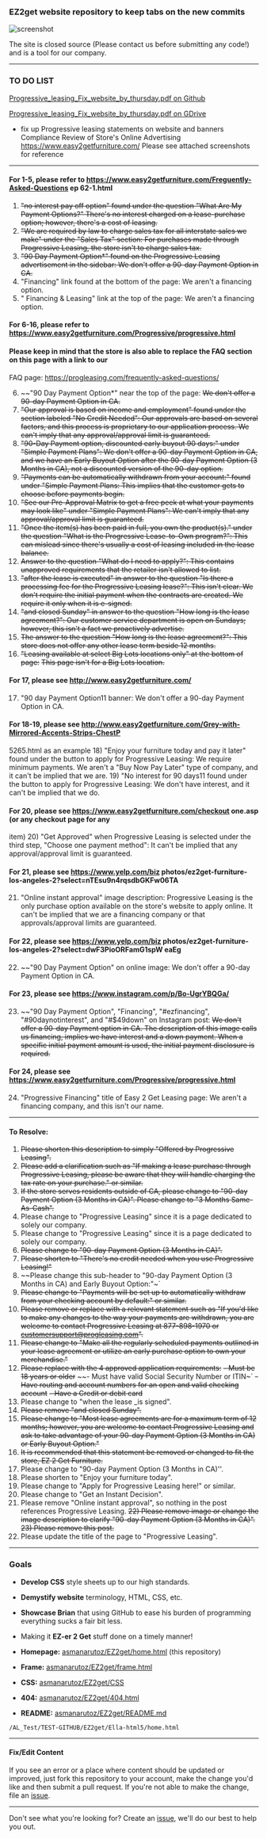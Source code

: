 ### EZ2get website repository to keep tabs on the new commits

![screenshot](https://github.com/asmanarutoz/EZ2get/blob/master/Ella-html5/assets/img/screenshot.png)

The site is closed source (Please contact us before submitting any code!) and is a tool for our company.

----
### TO DO LIST
[Progressive_leasing_Fix_website_by_thursday.pdf on Github](https://github.com/asmanarutoz/EZ2get/blob/master/Progressive_leasing_Fix_website_by_thursday.pdf)

[Progressive_leasing_Fix_website_by_thursday.pdf on GDrive](https://drive.google.com/file/d/12UPqOKB-qM_ipiaenTHc_HzKBXmPykxw/view?usp=sharing)

- fix up Progressive leasing statements on website and banners
Compliance Review of Store's Online Advertising
https://www.easy2getfurniture.com/
Please see attached screenshots for reference

----

#### For 1-5, please refer to https://www.easy2getfurniture.com/Freguently-Asked-Questions ep 62-1.html
1) ~~"no interest pay off option" found under the question "What Are My Payment Options?" There's no interest charged on a lease-purchase option; however, there's a cost of leasing.~~
2) ~~"We are required by law to charge sales tax for all interstate sales we make" under the "Sales Tax" section:
For purchases made through Progressive Leasing, the store isn't to charge sales tax.~~
3) ~~"90 Day Payment Option*" found on the Progressive Leasing advertisement in the sidebar:
We don't offer a 90-day Payment Option in CA.~~
4) "Financing" link found at the bottom of the page:
We aren't a financing option.
5) " Financing & Leasing" link at the top of the page:
We aren't a financing option.

#### For 6-16, please refer to https://www.easy2getfurniture.com/Progressive/progressive.html
#### Please keep in mind that the store is also able to replace the FAQ section on this page with a link to our
FAQ page: https://progleasing.com/frequently-asked-questions/

6) ~~"90 Day Payment Option*" near the top of the page:
~~We don't offer a 90-day Payment Option in CA.~~
7) ~~"Our approval is based on income and employment" found under the section labeled "No Credit Needed": Our approvals are based on several factors, and this process is proprietary to our application process. We can't imply that any approval/approval limit is guaranteed.~~
8) ~~"90-Day Payment option, discounted early buyout 90 days:" under "Simple Payment Plans": We don't offer a 90-day Payment Option in CA, and we have an Early Buyout Option after the 90-day Payment Option (3 Months in CA), not a discounted version of the 90-day option.~~
9) ~~"Payments can be automatically withdrawn from your account:" found under "Simple Payment Plans: This implies that the customer gets to choose before payments begin.~~
10) ~~"See our Pre-Approval Matrix to get a free peek at what your payments may look like" under "Simple Payment Plans": We can't imply that any approval/approval limit is guaranteed.~~
11) ~~"Once the item(s) has been paid in full, you own the product(s)." under the question "What is the Progressive Lease-to-Own program?": This can mislead since there's usually a cost of leasing included in the lease balance.~~
12) ~~Answer to the question "What do I need to apply?": This contains unapproved requirements that the retailer isn't allowed to list.~~
13) ~~"after the lease is executed" in answer to the question "Is there a processing fee for the Progressive Leasing lease?": This isn't clear. We don't require the initial payment when the contracts are created. We require it only when it is e-signed.~~
14) ~~"and closed Sunday" in answer to the question "How long is the lease agreement?": Our customer service department is open on Sundays; however, this isn't a fact we proactively advertise.~~
15) ~~The answer to the question "How long is the lease agreement?": This store does not offer any other lease term beside 12 months.~~
16) ~~"Leasing available at select Big Lots locations only" at the bottom of page:~~
~~This page isn't for a Big Lots location.~~

#### For 17, please see http://www.easy2getfurniture.com/
17) "90 day Payment Option11 banner:
We don't offer a 90-day Payment Option in CA.

#### For 18-19, please see http://www.easy2getfurniture.com/Grey-with-Mirrored-Accents-Strips-ChestP
5265.html as an example
18) "Enjoy your furniture today and pay it later" found under the button to apply for Progressive
Leasing:
We require minimum payments. We aren't a "Buy Now Pay Later" type of company, and it can't be
implied that we are.
19) "No interest for 90 days11 found under the button to apply for Progressive Leasing:
We don't have interest, and it can't be implied that we do.

#### For 20, please see https://www.easy2getfurniture.com/checkout one.asp (or any checkout page for any
item)
20) "Get Approved" when Progressive Leasing is selected under the third step, "Choose one payment
method":
It can't be implied that any approval/approval limit is guaranteed.

#### For 21, please see https://www.yelp.com/biz photos/ez2get-furniture-los-angeles-2?select=nTEsu9n4rqsdbGKFw06TA
21) "Online instant approval" image description:
Progressive Leasing is the only purchase option available on the store's website to apply online. It can't
be implied that we are a financing company or that approvals/approval limits are guaranteed.

#### For 22, please see https://www.yelp.com/biz photos/ez2get-furniture-los-angeles-2?select=dwF3PioORFamG1spW eaEg
22) ~~"90 Day Payment Option" on online image:
We don't offer a 90-day Payment Option in CA.

#### For 23, please see https://www.instagram.com/p/Bo-UgrYBQGa/
23) ~~"90 Day Payment Option", "Financing", "#ezfinancing", "#90daynotinterest", and "#$49down" on Instagram post:
~~We don't offer a 90-day Payment option in CA. The description of this image calls us financing, implies
we have interest and a down payment. When a specific initial payment amount is used, the initial
payment disclosure is required.~~
#### For 24, please see https://www.easy2getfurniture.com/Progressive/progressive.html
24) "Progressive Financing" title of Easy 2 Get Leasing page: We aren't a financing company, and this isn't our name. 
----
#### To Resolve:
1) ~~Please shorten this description to simply "Offered by Progressive Leasing".~~
2) ~~Please add a clarification such as "If making a lease purchase through Progressive Leasing, please be aware that they will handle charging the tax rate on your purchase." or similar.~~
3) ~~If the store serves residents outside of CA, please change to "90-day Payment Option (3 Months in CA)". Please change to "3 Months Same-As-Cash".~~
4) Please change to "Progressive Leasing" since it is a page dedicated to solely our company.
5) Please change to "Progressive Leasing" since it is a page dedicated to solely our company.
6) ~~Please change to "90-day Payment Option (3 Months in CA)".~~
7) ~~Please shorten to "There's no credit needed when you use Progressive Leasing!"~~
8) ~~Please change this sub-header to "90-day Payment Option (3 Months in CA) and Early Buyout Option:"~`
9) ~~Please change to "Payments will be set up to automatically withdraw from your checking account by default:" or similar.~~
10) ~~Please remove or replace with a relevant statement such as "If you'd like to make any changes to the way your payments are withdrawn, you are welcome to contact Progressive Leasing at 877-898-1970 or customersupport@progleasing.com".~~
11) ~~Please change to "Make all the regularly scheduled payments outlined in your lease agreement or utilize an early purchase option to own your merchandise."~~
12) ~~Please replace with the 4 approved application requirements:~~
~~- Must be 18 years or older~~
~~- Must have valid Social Security Number or ITIN~`
~~- Have routing and account numbers for an open and valid checking account~~
~~- Have a Credit or debit card~~
13) Please change to "when the lease _is signed".
14) ~~Please remove "and closed Sunday".~~
15) ~~Please change to "Most lease agreements are for a maximum term of 12 months; however, you are welcome to contact Progressive Leasing and ask to take advantage of your 90-day Payment Option (3 Months in CA) or Early Buyout Option."~~
16) ~~It is recommended that this statement be removed or changed to fit the store, EZ 2 Get Furniture.~~
17) Please change to "90-day Payment Option (3 Months in CA)''.
18) Please shorten to "Enjoy your furniture today".
19) Please change to "Apply for Progressive Leasing here!" or similar.
20) Please change to "Get an Instant Decision".
21) Please remove "Online instant approval", so nothing in the post references Progressive Leasing.
~~22) Please remove image or change the image description to clarify "90-day Payment Option (3 Months in CA)".~~
~~23) Please remove this post.~~
24) Please update the title of the page to "Progressive Leasing".

----

### Goals

- **Develop CSS** style sheets up to our high standards.
- **Demystify website** terminology, HTML, CSS, etc.
- **Showcase Brian** that using GitHub to ease his burden of programming everything sucks a fair bit less.
- Making it **EZ-er 2 Get** stuff done on a timely manner!


- **Homepage:** [asmanarutoz/EZ2get/home.html](https://github.com/asmanarutoz/EZ2get/blob/master/Ella-html5/home.html) (this repository)
- **Frame:** [asmanarutoz/EZ2get/frame.html](https://github.com/asmanarutoz/EZ2get/blob/master/Ella-html5/frame.html)
- **CSS:** [asmanarutoz/EZ2get/CSS](https://github.com/asmanarutoz/EZ2get/tree/master/Ella-html5/css)
- **404:** [asmanarutoz/EZ2get/404.html](https://github.com/asmanarutoz/EZ2get/blob/master/Ella-html5/404.html)
- **README:** [asmanarutoz/EZ2get/README.md](https://github.com/asmanarutoz/EZ2get/blob/master/README.md)

```
/AL_Test/TEST-GITHUB/EZ2get/Ella-html5/home.html
```

----

#### Fix/Edit Content

If you see an error or a place where content should be updated or improved, just fork this repository to your account, make the change you'd like and then submit a pull request. If you're not able to make the change, file an [issue](https://github.com/asmanarutoz/EZ2get.github.com/issues/new).

----

Don't see what you're looking for? Create an [issue](https://github.com/asmanarutoz/EZ2get/issues/new), we'll do our best to help you out.
